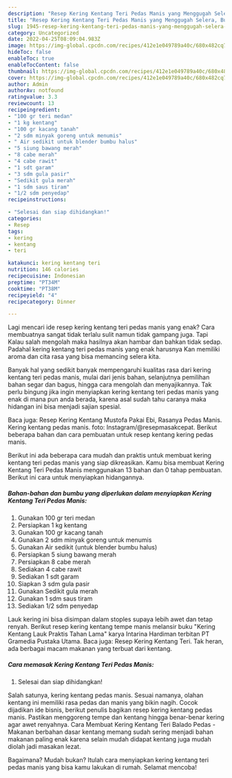 ```yaml
---
description: "Resep Kering Kentang Teri Pedas Manis yang Menggugah Selera, Buat Buka Puasa Enak"
title: "Resep Kering Kentang Teri Pedas Manis yang Menggugah Selera, Buat Buka Puasa Enak"
slug: 1945-resep-kering-kentang-teri-pedas-manis-yang-menggugah-selera-buat-buka-puasa-enak
category: Uncategorized
date: 2022-04-25T08:09:04.983Z
image: https://img-global.cpcdn.com/recipes/412e1e049789a40c/680x482cq70/kering-kentang-teri-pedas-manis-foto-resep-utama.jpg
hideToc: false
enableToc: true
enableTocContent: false
thumbnail: https://img-global.cpcdn.com/recipes/412e1e049789a40c/680x482cq70/kering-kentang-teri-pedas-manis-foto-resep-utama.jpg
cover: https://img-global.cpcdn.com/recipes/412e1e049789a40c/680x482cq70/kering-kentang-teri-pedas-manis-foto-resep-utama.jpg
author: Admin
authorAv: notfound
ratingvalue: 3.3
reviewcount: 13
recipeingredient:
- "100 gr teri medan"
- "1 kg kentang"
- "100 gr kacang tanah"
- "2 sdm minyak goreng untuk menumis"
- " Air sedikit untuk blender bumbu halus"
- "5 siung bawang merah"
- "8 cabe merah"
- "4 cabe rawit"
- "1 sdt garam"
- "3 sdm gula pasir"
- "Sedikit gula merah"
- "1 sdm saus tiram"
- "1/2 sdm penyedap"
recipeinstructions:

- "Selesai dan siap dihidangkan!"
categories:
- Resep
tags:
- kering
- kentang
- teri

katakunci: kering kentang teri 
nutrition: 146 calories
recipecuisine: Indonesian
preptime: "PT34M"
cooktime: "PT38M"
recipeyield: "4"
recipecategory: Dinner

---
```



Lagi mencari ide resep kering kentang teri pedas manis yang enak? Cara membuatnya sangat tidak terlalu sulit namun tidak gampang juga. Tapi Kalau salah mengolah maka hasilnya akan hambar dan bahkan tidak sedap. Padahal kering kentang teri pedas manis yang enak harusnya Kan memiliki aroma dan cita rasa yang bisa memancing selera kita.


Banyak hal yang sedikit banyak mempengaruhi kualitas rasa dari kering kentang teri pedas manis, mulai dari jenis bahan, selanjutnya pemilihan bahan segar dan bagus, hingga cara mengolah dan menyajikannya. Tak perlu bingung jika ingin menyiapkan kering kentang teri pedas manis yang enak di mana pun anda berada, karena asal sudah tahu caranya maka hidangan ini bisa menjadi sajian spesial.

Baca juga: Resep Kering Kentang Mustofa Pakai Ebi, Rasanya Pedas Manis. Kering kentang pedas manis. foto: Instagram/@resepmasakcepat. Berikut beberapa bahan dan cara pembuatan untuk resep kentang kering pedas manis.


Berikut ini ada beberapa cara mudah dan praktis untuk membuat kering kentang teri pedas manis yang siap dikreasikan. Kamu bisa membuat Kering Kentang Teri Pedas Manis menggunakan 13 bahan dan 0 tahap pembuatan. Berikut ini cara untuk menyiapkan hidangannya.

<!--inarticleads1-->

##### Bahan-bahan dan bumbu yang diperlukan dalam menyiapkan Kering Kentang Teri Pedas Manis:

1. Gunakan 100 gr teri medan
1. Persiapkan 1 kg kentang
1. Gunakan 100 gr kacang tanah
1. Gunakan 2 sdm minyak goreng untuk menumis
1. Gunakan  Air sedikit (untuk blender bumbu halus)
1. Persiapkan 5 siung bawang merah
1. Persiapkan 8 cabe merah
1. Sediakan 4 cabe rawit
1. Sediakan 1 sdt garam
1. Siapkan 3 sdm gula pasir
1. Gunakan Sedikit gula merah
1. Gunakan 1 sdm saus tiram
1. Sediakan 1/2 sdm penyedap


Lauk kering ini bisa disimpan dalam stoples supaya lebih awet dan tetap renyah. Berikut resep kering kentang tempe manis melansir buku &#34;Kering Kentang Lauk Praktis Tahan Lama&#34; karya Intarina Hardiman terbitan PT Gramedia Pustaka Utama. Baca juga: Resep Kering Kentang Teri. Tak heran, ada berbagai macam makanan yang terbuat dari kentang. 

<!--inarticleads2-->

##### Cara memasak Kering Kentang Teri Pedas Manis:


1. Selesai dan siap dihidangkan!

Salah satunya, kering kentang pedas manis. Sesuai namanya, olahan kentang ini memiliki rasa pedas dan manis yang bikin nagih. Cocok dijadikan ide bisnis, berikut penulis bagikan resep kering kentang pedas manis. Pastikan menggoreng tempe dan kentang hingga benar-benar kering agar awet renyahnya. Cara Membuat Kering Kentang Teri Balado Pedas - Makanan berbahan dasar kentang memang sudah sering menjadi bahan makanan paling enak karena selain mudah didapat kentang juga mudah diolah jadi masakan lezat. 

Bagaimana? Mudah bukan? Itulah cara menyiapkan kering kentang teri pedas manis yang bisa kamu lakukan di rumah. Selamat mencoba!

